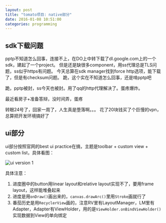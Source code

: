 ```yaml
---
layout: post
title: "tomato项目: native部分"
date: 2016-01-08 10:51:00
categories: programming
---
```


## sdk下载问题
pptp不知道怎么回事，连接不上，在DO上中转下载了dl.google.com上的一个sdk，建起了一个project。
但是还是缺很多component，用ss代理总是TLS问题，ss似乎https有问题。
今天总算在sdk manager找到force http选项，能下载了，但是有checksum问题。
跪，这个实在不知道怎么回事，还是啃pptp吧

跪，pptp被封，ss今天也被封。用了qq的http代理解决了。蛋疼爆炸。

最近看房子+准备答辩，没时间弄，蛋疼

转眼24号了，回家一周了，人生真是堕落啊。。。 花了20块钱买了个巨慢的vpn，总算把开发环境搞好了

## ui部分
ui部分按照官网的best ui practice在搞，主题是toolbar + custom view + custom list，具体看图：

![ui version 1]({{site.url}}/assets/images/android_snap01.png)

具体注意：

1. 进度圈中的button用linear layout和relative layout实现不了，要用frame layout，这样能堆叠起来
2. 进度是用`onDraw()`画出来的，`canvas.drawArc()`里用`Stroke`画就行了
3. 番茄历史是用`RecyclerView`画的，注意RV里有LayoutManager，LM里有Adapter，Adapter有ViewHolder，用的是`ViewHolder.onBindViewHolder()`实现数据到View的单向绑定
